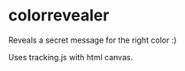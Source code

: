 # colorrevealer
Reveals a secret message for the right color :)

Uses tracking.js with html canvas.
